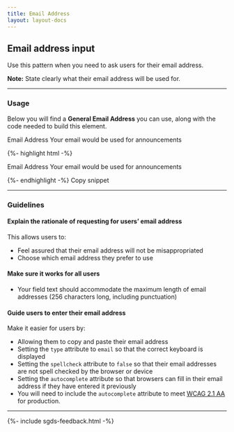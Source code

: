 ```yaml
---
title: Email Address
layout: layout-docs
---
```

Email address input
-------------------

Use this pattern when you need to ask users for their email address.

**Note:** State clearly what their email address will be used for.

* * *

### Usage

Below you will find a **General Email Address** you can use, along with the code needed to build this element.

Email Address Your email would be used for announcements

{%- highlight html -%}

Email Address Your email would be used for announcements

{%- endhighlight -%} Copy snippet

* * *

### Guidelines

#### Explain the rationale of requesting for users’ email address

This allows users to:

*   Feel assured that their email address will not be misappropriated
*   Choose which email address they prefer to use

#### Make sure it works for all users

*   Your field text should accommodate the maximum length of email addresses (256 characters long, including punctuation)

#### Guide users to enter their email address

Make it easier for users by:

*   Allowing them to copy and paste their email address
*   Setting the `type` attribute to `email` so that the correct keyboard is displayed
*   Setting the `spellcheck` attribute to `false` so that their email addresses are not spell checked by the browser or device
*   Setting the `autocomplete` attribute so that browsers can fill in their email address if they have entered it previously
*   You will need to include the `autocomplete` attribute to meet [WCAG 2.1 AA](https://www.w3.org/WAI/WCAG21/Understanding/identify-input-purpose.html) for production.

* * *

{%- include sgds-feedback.html -%}
